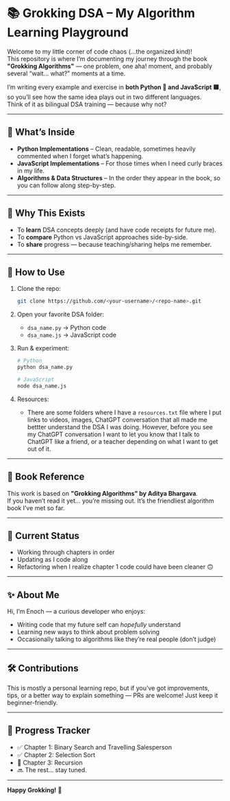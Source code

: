 # 📚 Grokking DSA – My Algorithm Learning Playground

Welcome to my little corner of code chaos (…the organized kind)!  
This repository is where I’m documenting my journey through the book **"Grokking Algorithms"** — one problem, one aha! moment, and probably several “wait… what?” moments at a time.

I’m writing every example and exercise in **both Python 🐍 and JavaScript 🟨**, so you’ll see how the same idea plays out in two different languages.  
Think of it as bilingual DSA training — because why not?

---

## 📂 What’s Inside

- **Python Implementations** – Clean, readable, sometimes heavily commented when I forget what’s happening.
- **JavaScript Implementations** – For those times when I need curly braces in my life.
- **Algorithms & Data Structures** – In the order they appear in the book, so you can follow along step-by-step.

---

## 🧠 Why This Exists

- To **learn** DSA concepts deeply (and have code receipts for future me).
- To **compare** Python vs JavaScript approaches side-by-side.
- To **share** progress — because teaching/sharing helps me remember.

---

## 🚀 How to Use

1. Clone the repo:
   ```bash
   git clone https://github.com/<your-username>/<repo-name>.git
   ```
2. Open your favorite DSA folder:
   - `dsa_name.py` → Python code
   - `dsa_name.js` → JavaScript code
3. Run & experiment:

   ```bash
   # Python
   python dsa_name.py

   # JavaScript
   node dsa_name.js
   ```
4. Resources:
   - There are some folders where I have a `resources.txt` file where I put links to videos, images, ChatGPT conversation that all made me bettter understand the DSA I was doing. However, before you see my ChatGPT conversation I want to let you know that I talk to ChatGPT like a friend, or a teacher depending on what I want to get out of it.
---

## 📖 Book Reference

This work is based on **"Grokking Algorithms" by Aditya Bhargava**.  
If you haven’t read it yet… you’re missing out. It’s the friendliest algorithm book I’ve met so far.

---

## 🌱 Current Status

- Working through chapters in order
- Updating as I code along
- Refactoring when I realize chapter 1 code could have been cleaner 🙃

---

## ✨ About Me

Hi, I’m Enoch — a curious developer who enjoys:

- Writing code that my future self can _hopefully_ understand
- Learning new ways to think about problem solving
- Occasionally talking to algorithms like they’re real people (don’t judge)

---

## 🛠️ Contributions

This is mostly a personal learning repo, but if you’ve got improvements, tips, or a better way to explain something — PRs are welcome! Just keep it beginner-friendly.

---

## 📅 Progress Tracker

- ✅ Chapter 1: Binary Search and Travelling Salesperson
- ✅ Chapter 2: Selection Sort
- 🚧 Chapter 3: Recursion
- 🔜 The rest… stay tuned.

---

**Happy Grokking!** 🎉
